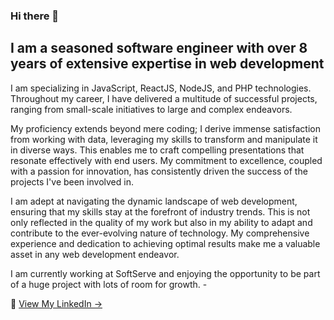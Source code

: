 ### Hi there 👋
## I am a seasoned software engineer with over 8 years of extensive expertise in web development
I am specializing in JavaScript, ReactJS, NodeJS, and PHP technologies. Throughout my career, I have delivered a multitude of successful projects, ranging from small-scale initiatives to large and complex endeavors.

My proficiency extends beyond mere coding; I derive immense satisfaction from working with data, leveraging my skills to transform and manipulate it in diverse ways. This enables me to craft compelling presentations that resonate effectively with end users. My commitment to excellence, coupled with a passion for innovation, has consistently driven the success of the projects I've been involved in.

I am adept at navigating the dynamic landscape of web development, ensuring that my skills stay at the forefront of industry trends. This is not only reflected in the quality of my work but also in my ability to adapt and contribute to the ever-evolving nature of technology. My comprehensive experience and dedication to achieving optimal results make me a valuable asset in any web development endeavor.

I am currently working at SoftServe and enjoying the opportunity to be part of a huge project with lots of room for growth. -

💬 [View My LinkedIn →](https://www.linkedin.com/in/maksym-nezhurin-7602a959/)

<!--
**maksym-nezhurin/maksym-nezhurin** is a ✨ _special_ ✨ repository because its `README.md` (this file) appears on your GitHub profile.

Here are some ideas to get you started:

- 🔭 I’m currently working on ...
- 🌱 I’m currently learning ...
- 👯 I’m looking to collaborate on ...
- 🤔 I’m looking for help with ...
- 💬 Ask me about ...
- 📫 How to reach me: ...
- 😄 Pronouns: ...
- ⚡ Fun fact: ...
-->
